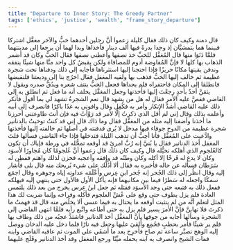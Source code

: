 ```yaml
---
title: "Departure to Inner Story: The Greedy Partner"
tags: ['ethics', 'justice', 'wealth', "frame_story_departure"]
---
```


 قال دمنة وكيف كان ذلك
فقال كليلة زعموا أنَّ رجلين أحدهما خبٌّ والآخر مغفَّل اشتركا فبينما هما يتمشيَّان إذ وجدا بدرةً فيها ألف دينار فأخذاها وبدا لهما أن يرجعا إلى مدينتهما فلمَّا دَنَوَا منها قال المُغفَّل للخبِّ خذ نصفها وأعطني نصفها
فقال الخبُّ وكان قد أضمر الذهاب بها كلها لا فإنَّ المُفاوضة أدوم للمصافاة ولكن يقبضُ كل واحد منَّا منها شيئًا ينفقه وندفن بقيتها مكانًا حريزًا فإذا احتجنا إليها استثرناها فأجابه إلى ذلك ودفناها تحت شجرة عظيمة ثم خالف إليها الخبُّ فذهب بها
ولقيه المغفل فقال اخرُج بنا إلى وديعتنا فلنقبضها فانطلقا إلى المكان فاحتفراه فلم يجداها
فجعل الخبُّ ينتف شعره ويدُقُّ صدره ويقول لا يثقنَّ أحدٌ بأحدٍ رجعْتَ إليها فأخذتها
وجعل المغفَّل يحلف أنه ما فعل
ثم انطلق به إلى القاضي فقصَّ عليه الأمر فقال له هل من يشهد قال نعم الشجرةُ تشهد لي بما أقول فأنكر ذلك عليه القاضي أشدَّ الإنكار وأمر به فكُفِل وقال وافوني به غدًا باكرًا
فانصرف إلى أبيه وأعلمه بذلك وقال إني لم أقل الذي ذكرتُ إلَّا لأمر قد رَوَّأتُ فيه فإن أنتَ طاوعتني أحرزنا ما أخذنا وأضفنا إليه مثله من المغفَّل فقال وما ذاك قال إني قد كنتُ توخيتُ بالدنانير شجرة عظيمة من الدوح جوفاء فيها مدخل لا يُرى فدفنته في أصلها ثم خالفته إليها فأخذتها وادَّعيت على المُغفَّل فأنا أحِبُّ أن تذهب الليلة فتدخلها فإذا جاء القاضي فسألها قلتَ المغفل أخذ الدنانير
فقال يا بُنيَّ إنه رُبَّ امرئٍ قد أوقعه تمحُّله في ورطة فإياك أن تكون كالعُلجوم الذي أهلكه تحيُّله
قال وكيف كان ذلك قال زعموا أنَّ عُلجومًا كان مُجاورًا لأسوَد وكان لا يدع له فَرخًا إلا أكله وكان وطنُه قد وافقه وأعجبه فحزن لذلك واهتم ففطِن له سَرَطان فسأله عن حاله فأخبره به فقال ألا أدُلُّك على شيء يُريحك منه قال بلى فأشار إليه وقال انظُر إلى ذلك الجُحر إنه جُحر ابنِ عِرس  وأَعْلَمَه عداوته إياه وجوهره  وقال اجمَع سمكًا واجعله له سَطرًا فيما بين مكانيهما فإنه يأكل الأول فالأول حتى ينتهي إليه فيهلكه ففعل ذلك به فتبعه حتى وجد الأسوَد فقتله ثم جعل ابنُ عِرس يخرج من بعد ذلك يلتمس العادة فلم يزل يطوف حتى وقع على عُشِّ العلجوم فأكله وفراخه
وإنما ضربت لك هذا المثل لتعلم أنَّه من لم يتثبت أوقعه ما يحتال به فيما عسى ألا يخلُص منه
قال قد فهمتُ ما ذكرتَ فلا تهابنَّ فإنَّ الأمرَ يسير
فلم يزل به حتى أطاعه واتَّبع رأيه
فلمَّا انتهى القاضي إلى الشجرة وسألها أجابه من جوفها بأنَّ المغفَّل أخذ الدنانير فاشتدَّ عجبُه من ذلك وطاف بها فلم ير شيئًا فأمر بحطبٍ فجُمِع وأُلقيَ عليها وجعل فيه نارًا فلما دخل عليه الدخان ووصل إليه الوهج تصبَّر ساعة ثم صاح فأُخرِج بعد ما أشفَى على الموت ثم عاقبه القاضي وابنه فمات الشيخ وانصرف به ابنه يحمله ميِّتًا ورجع المغفل وقد أخذ الدنانير وفَلَج عليهما
